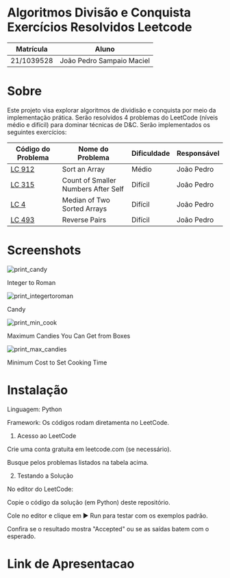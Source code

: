 # Algoritmos Divisão e Conquista Exercícios Resolvidos Leetcode

| Matrícula      | Aluno                     |
|----------------|---------------------------|
| 21/1039528     | João Pedro Sampaio Maciel |

# Sobre

Este projeto visa explorar algoritmos de dividisão e conquista por meio da implementação prática. Serão resolvidos 4 problemas do LeetCode (níveis médio e difícil) para dominar técnicas de D&C.
Serão implementados os seguintes exercícios:

| Código do Problema | Nome do Problema | Dificuldade | Responsável | 
|--------------------|------------------|-------------|-------------|
| [LC 912](https://github.com/projeto-de-algoritmos-2025/exercicios_gulosos/blob/main/Integer_to_roman.py) | Sort an Array | Médio | João Pedro
| [LC 315](https://github.com/projeto-de-algoritmos-2025/exercicios_gulosos/blob/main/candy.py) | 	Count of Smaller Numbers After Self | Difícil | João Pedro
| [LC 4](https://github.com/projeto-de-algoritmos-2025/exercicios_gulosos/blob/main/resolucoes/max_candies.py) | Median of Two Sorted Arrays| Difícil | João Pedro  
| [LC 493](https://github.com/projeto-de-algoritmos-2025/exercicios_gulosos/blob/main/resolucoes/min_cook.py) | Reverse Pairs | Difícil | João Pedro 

# Screenshots
![print_candy](https://github.com/user-attachments/assets/697099b5-6310-4200-9171-49fd162a9d59)

Integer to Roman

![print_integertoroman](https://github.com/user-attachments/assets/756a3220-eb18-4c7b-a999-2ae72fa47b1d)

Candy

![print_min_cook](https://github.com/user-attachments/assets/79c4a36b-c958-4d69-ad0a-4f0bd5d71cb1)

Maximum Candies You Can Get from Boxes

![print_max_candies](https://github.com/user-attachments/assets/8c7e8993-47b6-4729-b4bb-abf47c501693)

Minimum Cost to Set Cooking Time


# Instalação

Linguagem: Python

Framework: Os códigos rodam diretamenta no LeetCode.


1) Acesso ao LeetCode
   
Crie uma conta gratuita em leetcode.com (se necessário).

Busque pelos problemas listados na tabela acima.


2) Testando a Solução
   
No editor do LeetCode:

Copie o código da solução (em Python) deste repositório.

Cole no editor e clique em ▶ Run para testar com os exemplos padrão.

Confira se o resultado mostra "Accepted" ou se as saídas batem com o esperado.

# Link de Apresentacao
